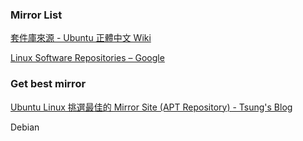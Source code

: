 
### Mirror List

[套件庫來源 - Ubuntu 正體中文 Wiki](http://wiki.ubuntu-tw.org/index.php?title=%E5%A5%97%E4%BB%B6%E5%BA%AB%E4%BE%86%E6%BA%90)

[Linux Software Repositories – Google](http://www.google.com/linuxrepositories/)

### Get best mirror

[Ubuntu Linux 挑選最佳的 Mirror Site (APT Repository) - Tsung's Blog](http://blog.longwin.com.tw/2011/02/ubuntu-mirror-site-repository-2011/)

Debian
